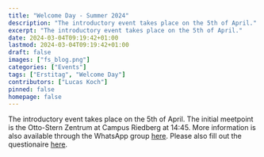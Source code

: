 ```yaml
---
title: "Welcome Day - Summer 2024"
description: "The introductory event takes place on the 5th of April."
excerpt: "The introductory event takes place on the 5th of April."
date: 2024-03-04T09:19:42+01:00
lastmod: 2024-03-04T09:19:42+01:00
draft: false
images: ["fs_blog.png"]
categories: ["Events"]
tags: ["Erstitag", "Welcome Day"]
contributors: ["Lucas Koch"]
pinned: false
homepage: false
---
```


The introductory event takes place on the 5th of April. The initial meetpoint is the Otto-Stern Zentrum at Campus Riedberg at 14:45. More information is also available through the WhatsApp group [here](https://chat.whatsapp.com/GHRpoF2s9Bw7kSC3rBxftM). Please also fill out the questionaire [here](https://docs.google.com/forms/d/e/1FAIpQLScw5f5n2p9y8IEw6v-vrF-FpnvSlQ-LdCjbbGsM7sM5x2MkcQ/viewform?usp=sf_link).
